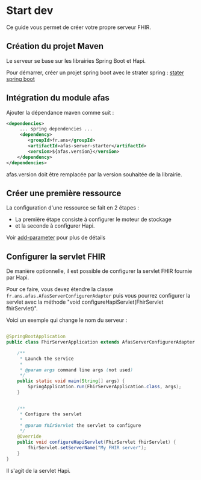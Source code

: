 # Start dev

Ce guide vous permet de créer votre propre serveur FHIR.

## Création du projet Maven

Le serveur se base sur les librairies Spring Boot et Hapi.

Pour démarrer, créer un projet spring boot avec le strater spring : [stater spring boot](https://start.spring.io/)


## Intégration du module afas 

Ajouter la dépendance maven comme suit : 

``` xml
<dependencies>
     ... spring dependencies ... 
     <dependency>
        <groupId>fr.ans</groupId>
        <artifactId>afas-server-starter</artifactId>
        <version>${afas.version}</version>
    </dependency>
</dependencies>
```

afas.version doit être remplacée par la version souhaitée de la librairie. 


## Créer une première ressource

La configuration d'une ressource se fait en 2 étapes :
- La première étape consiste à configurer le moteur de stockage 
- et la seconde à configurer Hapi. 

Voir [add-parameter](add-parameter.md) pour plus de détails

## Configurer la servlet FHIR

De manière optionnelle, il est possible de configurer la servlet FHIR fournie par Hapi. 


Pour ce faire, vous devez étendre la classe `fr.ans.afas.AfasServerConfigurerAdapter` puis 
vous pourrez configurer la servlet avec la méthode "void configureHapiServlet(FhirServlet fhirServlet)".

Voici un exemple qui change le nom du serveur : 

``` java

@SpringBootApplication
public class FhirServerApplication extends AfasServerConfigurerAdapter {

    /**
     * Launch the service
     *
     * @param args command line args (not used)
     */
    public static void main(String[] args) {
        SpringApplication.run(FhirServerApplication.class, args);
    }


    /**
     * Configure the servlet
     *
     * @param fhirServlet the servlet to configure
     */
    @Override
    public void configureHapiServlet(FhirServlet fhirServlet) {
        fhirServlet.setServerName("My FHIR server");
    }
}
```

Il s'agit de la servlet Hapi.
